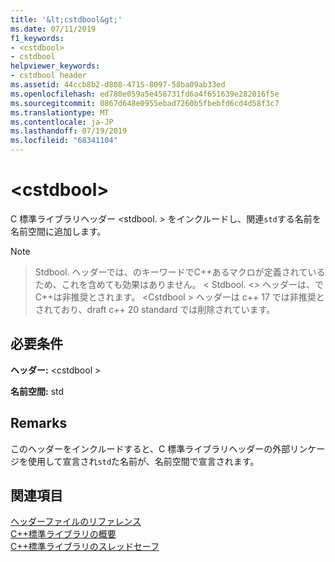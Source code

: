 ```yaml
---
title: '&lt;cstdbool&gt;'
ms.date: 07/11/2019
f1_keywords:
- <cstdbool>
- cstdbool
helpviewer_keywords:
- cstdbool header
ms.assetid: 44ccb8b2-d808-4715-8097-58ba09ab33ed
ms.openlocfilehash: ed780e059a5e456731fd6a4f651639e282016f5e
ms.sourcegitcommit: 0867d648e0955ebad7260b5fbebfd6cd4d58f3c7
ms.translationtype: MT
ms.contentlocale: ja-JP
ms.lasthandoff: 07/19/2019
ms.locfileid: "68341104"
---
```

# <a name="ltcstdboolgt"></a>&lt;cstdbool&gt;

C 標準ライブラリヘッダー \<stdbool. > をインクルードし、関連`std`する名前を名前空間に追加します。

> [!NOTE]
> > Stdbool. ヘッダーでは、のキーワードでC++あるマクロが定義されているため、これを含めても効果はありません。 \< Stdbool. \<> ヘッダーは、でC++は非推奨とされます。 \<Cstdbool > ヘッダーは c++ 17 では非推奨とされており、draft c++ 20 standard では削除されています。

## <a name="requirements"></a>必要条件

**ヘッダー:** \<cstdbool >

**名前空間:** std

## <a name="remarks"></a>Remarks

このヘッダーをインクルードすると、C 標準ライブラリヘッダーの外部リンケージを使用して宣言され`std`た名前が、名前空間で宣言されます。

## <a name="see-also"></a>関連項目

[ヘッダーファイルのリファレンス](cpp-standard-library-header-files.md)\
[C++標準ライブラリの概要](cpp-standard-library-overview.md)\
[C++標準ライブラリのスレッドセーフ](thread-safety-in-the-cpp-standard-library.md)
